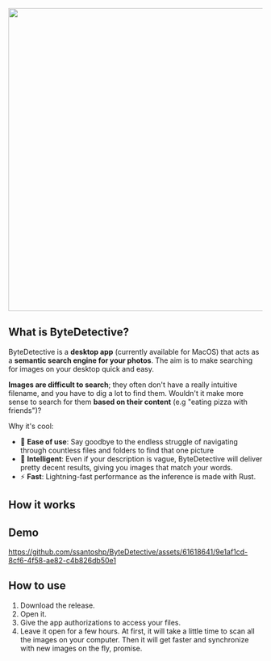 <p align="center">
  <img height=600 src="https://i.ibb.co/vxcW3yW/demo-1.png"/>
</p>

## What is ByteDetective?
ByteDetective is a **desktop app** (currently available for MacOS) that acts as a **semantic search engine for your photos**. The aim is to make searching for images on your desktop quick and easy. 

**Images are difficult to search**; they often don't have a really intuitive filename, and you have to dig a lot to find them. Wouldn't it make more sense to search for them **based on their content** (e.g "eating pizza with friends")?

Why it's cool:
- 📁 **Ease of use**: Say goodbye to the endless struggle of navigating through countless files and folders to find that one picture
- 🔮 **Intelligent**: Even if your description is vague, ByteDetective will deliver pretty decent results, giving you images that match your words.
- ⚡ **Fast**: Lightning-fast performance as the inference is made with Rust.

## How it works

## Demo 
https://github.com/ssantoshp/ByteDetective/assets/61618641/9e1af1cd-8cf6-4f58-ae82-c4b826db50e1

## How to use
1. Download the release.
2. Open it.
3. Give the app authorizations to access your files. 
4. Leave it open for a few hours. At first, it will take a little time to scan all the images on your computer. Then it will get faster and synchronize with new images on the fly, promise. 
